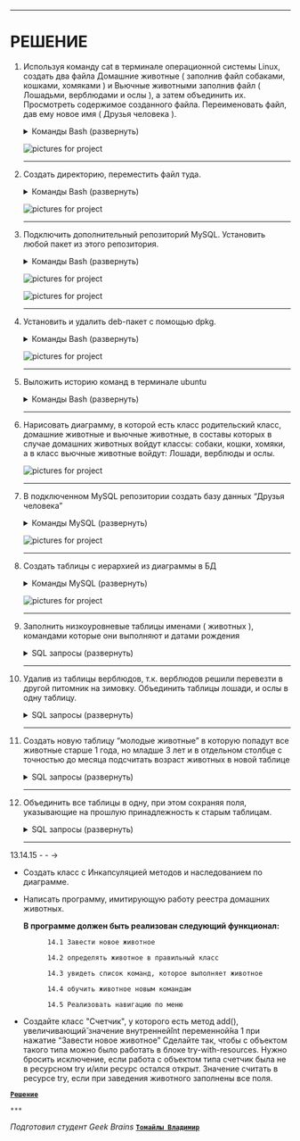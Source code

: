 ***

# РЕШЕНИЕ

1. Используя команду cat в терминале операционной системы Linux, создать
два файла Домашние животные ( заполнив файл собаками, кошками,
хомяками ) и Вьючные животными заполнив файл ( Лошадьми, верблюдами и
ослы ), а затем объединить их. Просмотреть содержимое созданного файла.
Переименовать файл, дав ему новое имя ( Друзья человека ).

    <details>
        <summary> Команды Bash (развернуть) </summary>

    ```bash
    cat > "Домашние животные"
    Собаки
    Кошки
    Хомяки

    'Ctrl+d'
    ```

    ```bash
    cat > "Вьючные животные"
    Лошади
    Верблюды
    Ослы

    'Ctrl+d'
    ```

    ```bash
    cat "Домашние животные" "Вьючные животные" > Animals
    cat Animals
    mv "Animals" "Друзья человека"
    ```

    </details>

    ![pictures for project](https://github.com/sSionAa/FW/blob/main/Pictures/1.png)

    ***

2. Создать директорию, переместить файл туда.

    <details>
        <summary> Команды Bash (развернуть) </summary>

    ```bash
    mkdir folder_test
    mv 'Друзья человека' folder_test/
    ls
    cd folder_test/
    ls
    ```

    </details>

    ![pictures for project](https://github.com/sSionAa/FW/blob/main/Pictures/2.png)

    ***

3. Подключить дополнительный репозиторий MySQL. Установить любой пакет из этого репозитория.

    <details>
        <summary> Команды Bash (развернуть) </summary>

    ```bash
    sudo apt-get update
    sudo apt update
    sudo apt install mysql-server
    sudo service mysql status
    ```

    </details>

    ![pictures for project](https://github.com/sSionAa/FW/blob/main/Pictures/3.1.png)

    ![pictures for project](https://github.com/sSionAa/FW/blob/main/Pictures/3.2.png)

    ***

4. Установить и удалить deb-пакет с помощью dpkg.
    
    <details>
        <summary> Команды Bash (развернуть) </summary>

    ```bash
    wget http://ftp.us.debian.org/debian/pool/main/s/sl/sl_5.02-1_amd64.deb
    sudo dpkg -i sl_5.02-1_amd64.deb
    sudo dpkg -r sl
    ```

    </details>

    ![pictures for project](https://github.com/sSionAa/FW/blob/main/Pictures/4.png)

    ***


5. Выложить историю команд в терминале ubuntu

    <details>
        <summary> Команды Bash (развернуть)</summary>

    ```bash
    
    1  clear
    2  sudo apt install gcc perl
    3  sudo apt install gcc make perl
    4  sudo apt update
    5  sudo apt upgrade
    6  sudo apt update
    7  sudo apt install mc
    8  mcdir test
    9  mkdir test
   10  cd test/
   11  clear
   12  cat > "Домашние животные"
   13  rm Домашние\ животные 
   14  ls
   15  clear
   16  cat > "Домашние животные"
   17  cat > "Вьючные животные"
   18  cat "Домашние животные" "Вьючные животные" > Animals
   19  cat Animals
   20  mv "Animals" "Друзья человека"
   21  ls
   22  clear
   23  mkdir folder_test
   24  mv 'Друзья человека' folder_test/
   25  ls
   26  cd folder_test/
   27  ls
   28  clear
   29  cd test/
   30  cd /
   31  cd ~
   32  cd test/
   33  clear
   34  sudo apt-get update
   35  sudo apt update
   36  sudo apt install mysql-server
   37  sudo service mysql status
   38  clear
   39  wget https://ftp.debian.org/debian/pool/main/s/spaced/spaced_1.2.0-201605+dfsg-1_amd64.deb
   40  sudo dpkg -i spaced_1.2.0-201605+dfsg-1_amd64.deb 
   41  sudo dpkg -r sl
   42  sudo dpkg -r spaced 
   43  clear
   44  history


    ```

    </details>

    ***


6. Нарисовать диаграмму, в которой есть класс родительский класс, домашние животные и вьючные животные, в составы которых в случае домашних животных войдут классы: собаки, кошки, хомяки, а в класс вьючные животные войдут: Лошади, верблюды и ослы.

    ![pictures for project](https://github.com/sSionAa/FW/blob/main/Pictures/6.jpg)

    ***

7. В подключенном MySQL репозитории создать базу данных “Друзья
человека”

    <details>
        <summary> Команды MySQL (развернуть) </summary>

    ```sql
    CREATE DATABASE Друзья_человека;
    ```

    </details>

    ![pictures for project](https://github.com/sSionAa/FW/blob/main/Pictures/7.png)

    ***

8. Создать таблицы с иерархией из диаграммы в БД

    <details>
        <summary> Команды MySQL (развернуть) </summary>

    ```sql
    CREATE TABLE Родительский_класс (
    id INT PRIMARY KEY AUTO_INCREMENT,
    тип VARCHAR(50)
    );


    CREATE TABLE Домашние_животные (
    id INT PRIMARY KEY,
    вид VARCHAR(50),
    FOREIGN KEY (id) REFERENCES Родительский_класс(id)
    );


    CREATE TABLE Собаки (
    id INT PRIMARY KEY,
    имя VARCHAR(50),
    команда VARCHAR(50),
    дата_рождения DATE,
    FOREIGN KEY (id) REFERENCES Домашние_животные(id)
    );


    CREATE TABLE Кошки (
    id INT PRIMARY KEY,
    имя VARCHAR(50),
    команда VARCHAR(50),
    дата_рождения DATE,
    FOREIGN KEY (id) REFERENCES Домашние_животные(id)
    );


    CREATE TABLE Хомяки (
    id INT PRIMARY KEY,
    имя VARCHAR(50),
    команда VARCHAR(50),
    дата_рождения DATE,
    FOREIGN KEY (id) REFERENCES Домашние_животные(id)
    );


    CREATE TABLE Вьючные_животные (
    id INT PRIMARY KEY,
    вид VARCHAR(50),
    FOREIGN KEY (id) REFERENCES Родительский_класс(id)
    );


    CREATE TABLE Лошади (
    id INT PRIMARY KEY,
    имя VARCHAR(50),
    команда VARCHAR(50),
    дата_рождения DATE,
    FOREIGN KEY (id) REFERENCES Вьючные_животные(id)
    );


    CREATE TABLE Верблюды (
    id INT PRIMARY KEY,
    имя VARCHAR(50),
    команда VARCHAR(50),
    дата_рождения DATE,
    FOREIGN KEY (id) REFERENCES Вьючные_животные(id)
    );


    CREATE TABLE Ослы (
    id INT PRIMARY KEY,
    имя VARCHAR(50),
    команда VARCHAR(50),
    дата_рождения DATE,
    FOREIGN KEY (id) REFERENCES Вьючные_животные(id)
    );

    show databases;
    show tables;
    ```

    </details>

    ![pictures for project](https://github.com/sSionAa/FW/blob/main/Pictures/8.png)

    ***

9. Заполнить низкоуровневые таблицы именами ( животных ), командами
которые они выполняют и датами рождения

    <details>
    <summary>SQL запросы (развернуть)</summary>

    ```sql
    INSERT INTO Собаки ( имя, команда, дата_рождения)
    VALUES ('Дэни', 'Лежать', '2019-03-11'),
           ('Черныш', 'Сидеть', '2020-01-22');
    
    INSERT INTO Кошки ( имя, команда, дата_рождения)
    VALUES ('Бегемот', 'Кушать', '2021-01-13'),
           ('Марс', 'Гулять', '2022-07-15');

    INSERT INTO Хомяки ( имя, команда, дата_рождения)
    VALUES ('Пухляш', 'Еда', '2021-01-21'),
           ('Стройняш', 'Бегать', '2023-01-18');

    INSERT INTO Лошади ( имя, команда, дата_рождения)
    VALUES ('Бэт', 'Но Но Но', '2019-01-20'),
           ('Сэм', 'Тпру', '2022-04-28');

    INSERT INTO Верблюды ( имя, команда, дата_рождения)
    VALUES ('Кафир', 'Лежать', '2019-03-01'),
           ('Ра', 'Хоп' '2021-10-14'),
           ('Сфинкс', 'Тпру' '2022-09-15');

    INSERT INTO Ослы ( имя, команда, дата_рождения)
    VALUES ('Коля', 'Вперед', '2023-05-24'),
           ('Толя', 'Стоять', '2024-01-08');
    ```

    </details>


    ***

10. Удалив из таблицы верблюдов, т.к. верблюдов решили перевезти в другой
питомник на зимовку. Объединить таблицы лошади, и ослы в одну таблицу.

    <details>
    <summary>SQL запросы (развернуть)</summary>

    ```sql
    TRUNCATE TABLE Верблюды;
    ```

    ```sql
    CREATE TABLE Копытные AS
    SELECT * FROM Лошади
    UNION
    SELECT * FROM Ослы;
    ```

    </details>


    ***

11. Создать новую таблицу “молодые животные” в которую попадут все
животные старше 1 года, но младше 3 лет и в отдельном столбце с точностью
до месяца подсчитать возраст животных в новой таблице

    <details>
        <summary>SQL запросы (развернуть)</summary>

    ```sql
    CREATE TABLE Копытные AS
    SELECT *, TIMESTAMPDIFF(MONTH, дата_рождения, CURDATE()) AS возраст_в_месяцах
    FROM (
        SELECT 'Собаки' AS тип_животного, имя, команда, дата_рождения FROM Собаки
        UNION ALL
        SELECT 'Кошки' AS тип_животного, имя, команда, дата_рождения FROM Кошки
        UNION ALL
        SELECT 'Хомяки' AS тип_животного, имя, команда, дата_рождения FROM Хомяки
        UNION ALL
        SELECT 'Лошади' AS тип_животного, имя, команда, дата_рождения FROM Лошади
        UNION ALL
        SELECT 'Ослы' AS тип_животного, имя, команда, дата_рождения FROM Ослы
    ) AS животные
    WHERE дата_рождения >= DATE_SUB(CURDATE(), INTERVAL 3 YEAR)
    AND дата_рождения <= DATE_SUB(CURDATE(), INTERVAL 1 YEAR);

    ```

    </details>


    ***

12. Объединить все таблицы в одну, при этом сохраняя поля, указывающие на
прошлую принадлежность к старым таблицам.

    <details>
        <summary>SQL запросы (развернуть)</summary>

    ```sql
    CREATE TABLE Полный_состав AS
    SELECT 'Собаки' AS тип_животного, имя, команда, дата_рождения FROM Собаки
    UNION ALL
    SELECT 'Кошки' AS тип_животного, имя, команда, дата_рождения FROM Кошки
    UNION ALL
    SELECT 'Хомяки' AS тип_животного, имя, команда, дата_рождения FROM Хомяки
    UNION ALL
    SELECT 'Лошади' AS тип_животного, имя, команда, дата_рождения FROM Лошади
    UNION ALL
    SELECT 'Ослы' AS тип_животного, имя, команда, дата_рождения FROM Ослы;

    ```

    </details>


    ***

13.14.15   - - ->
* Создать класс с Инкапсуляцией методов и наследованием по диаграмме.
* Написать программу, имитирующую работу реестра домашних животных.


     **В программе должен быть реализован следующий функционал:**
        
            14.1 Завести новое животное
    
            14.2 определять животное в правильный класс
    
            14.3 увидеть список команд, которое выполняет животное
    
            14.4 обучить животное новым командам
    
            14.5 Реализовать навигацию по меню




* Создайте класс "Счетчик", у которого есть метод add(), увеличивающий̆
значение внутренней̆int переменной̆на 1 при нажатие “Завести новое
животное” Сделайте так, чтобы с объектом такого типа можно было работать в
блоке try-with-resources. Нужно бросить исключение, если работа с объектом
типа счетчик была не в ресурсном try и/или ресурс остался открыт. Значение
считать в ресурсе try, если при заведения животного заполнены все поля.

[**`Решение`**](https://github.com/sSionAa/FW/tree/main/Py)

    ***
*Подготовил студент Geek Brains* [**`Томайлы Владимир`**](https://github.com/sSionAa)
